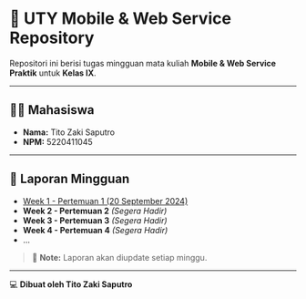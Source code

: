 # 📱 UTY Mobile & Web Service Repository

Repositori ini berisi tugas mingguan mata kuliah **Mobile & Web Service Praktik** untuk **Kelas IX**.

---

## 👨‍🎓 Mahasiswa
- **Nama:** Tito Zaki Saputro  
- **NPM:** 5220411045  

---

## 📅 Laporan Mingguan

- [Week 1 - Pertemuan 1 (20 September 2024)](https://github.com/eveeze/uty-mobile-web-service/blob/main/week_1/week1.md)
- **Week 2 - Pertemuan 2** *(Segera Hadir)*
- **Week 3 - Pertemuan 3** *(Segera Hadir)*
- **Week 4 - Pertemuan 4** *(Segera Hadir)*
- ...

> 🚀 **Note:** Laporan akan diupdate setiap minggu.

---

💻 **Dibuat oleh Tito Zaki Saputro**
